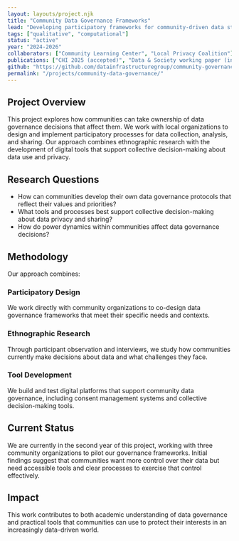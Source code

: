```yaml
---
layout: layouts/project.njk
title: "Community Data Governance Frameworks"
lead: "Developing participatory frameworks for community-driven data stewardship and collective decision-making processes."
tags: ["qualitative", "computational"]
status: "active"
year: "2024-2026"
collaborators: ["Community Learning Center", "Local Privacy Coalition"]
publications: ["CHI 2025 (accepted)", "Data & Society working paper (in prep)"]
github: "https://github.com/datainfrastructuregroup/community-governance"
permalink: "/projects/community-data-governance/"
---
```


## Project Overview

This project explores how communities can take ownership of data governance decisions that affect them. We work with local organizations to design and implement participatory processes for data collection, analysis, and sharing. Our approach combines ethnographic research with the development of digital tools that support collective decision-making about data use and privacy.

## Research Questions

- How can communities develop their own data governance protocols that reflect their values and priorities?
- What tools and processes best support collective decision-making about data privacy and sharing?
- How do power dynamics within communities affect data governance decisions?

## Methodology

Our approach combines:

### Participatory Design
We work directly with community organizations to co-design data governance frameworks that meet their specific needs and contexts.

### Ethnographic Research
Through participant observation and interviews, we study how communities currently make decisions about data and what challenges they face.

### Tool Development
We build and test digital platforms that support community data governance, including consent management systems and collective decision-making tools.

## Current Status

We are currently in the second year of this project, working with three community organizations to pilot our governance frameworks. Initial findings suggest that communities want more control over their data but need accessible tools and clear processes to exercise that control effectively.

## Impact

This work contributes to both academic understanding of data governance and practical tools that communities can use to protect their interests in an increasingly data-driven world.
